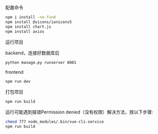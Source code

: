 配置命令
```sh
npm i install -no-fund
npm install @vicons/ionicons5
npm install chart.js
npm install axios
```
运行项目

backend，连接好数据库后
```sh
python manage.py runserver 8001
```
frontend
```sh
npm run dev
```

打包项目
```sh
npm run build
```

运行可能遇到报错Permission denied（没有权限）解决方法，按以下步骤:
```sh
chmod 777 node_modules/.bin/vue-cli-service
npm run build
```
